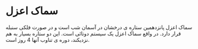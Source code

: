 # سماک اعزل

سماک اعزل پانزدهمین ستاره ی درخشان در آسمان شب است و در صورت فلکی سنبله قرار
دارد. در واقع سماک اعزل یک سیستم دوتائی است. این دو ستاره بسیار به هم نزدیکند،
دوره ی تناوب آنها 4 روز است.
